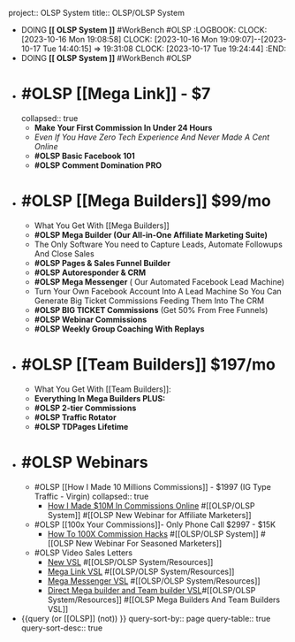 project:: OLSP System
title:: OLSP/OLSP System

- DOING  **[[ OLSP System ]]** #WorkBench #OLSP
  :LOGBOOK:
  CLOCK: [2023-10-16 Mon 19:08:58]
  CLOCK: [2023-10-16 Mon 19:09:07]--[2023-10-17 Tue 14:40:15] =>  19:31:08
  CLOCK: [2023-10-17 Tue 19:24:44]
  :END:
- DOING **[[ OLSP System ]]** #WorkBench #OLSP
- # #OLSP [[Mega Link]] - $7
  collapsed:: true
	- **Make Your First Commission In Under 24 Hours**
	- _Even If You Have Zero Tech Experience And Never Made A Cent Online_
	- **#OLSP Basic Facebook 101**
	- **#OLSP Comment Domination PRO**
- # #OLSP [[Mega Builders]] $99/mo
	- What You Get With [[Mega Builders]]
	- **#OLSP Mega Builder (Our All-in-One Affiliate Marketing Suite)**
	- The Only Software You need to Capture Leads, Automate Followups And Close Sales
	- **#OLSP Pages & Sales Funnel Builder**
	- **#OLSP Autoresponder & CRM**
	- **#OLSP Mega Messenger** ( Our Automated Facebook Lead Machine)
	- Turn Your Own Facebook Account Into A Lead Machine So You Can Generate Big Ticket Commissions Feeding Them Into The CRM
	- **#OLSP BIG TICKET Commissions** (Get 50% From Free Funnels)
	- **#OLSP Webinar Commissions**
	- **#OLSP Weekly Group Coaching With Replays**
- # #OLSP [[Team Builders]] $197/mo
	- What You Get With [[Team Builders]]:
	- **Everything In Mega Builders PLUS:**
	- **#OLSP 2-tier Commissions**
	- **#OLSP Traffic Rotator**
	- **#OLSP TDPages Lifetime**
- # #OLSP Webinars
	- #OLSP [[How I Made 10 Millions Commissions]] - $1997 (IG Type Traffic - Virgin)
	  collapsed:: true
		- [How I Made $10M In Commissions Online](https://vimeo.com/873314469/11d5e17d78?share=copy) #[[OLSP/OLSP System]] #[[OLSP New Webinar for Affiliate Marketers]]
	- #OLSP [[100x Your Commissions]]- Only Phone Call $2997 - $15K
		- [How To 100X Commission Hacks](https://vimeo.com/873306716/c70110152b) #[[OLSP/OLSP System]] #[[OLSP New Webinar For Seasoned Marketers]]
	- #OLSP Video Sales Letters
		- [New VSL](https://iframe.mediadelivery.net/play/163701/01c474a7-ffe0-4c8d-9302-2deb253ebb7f) #[[OLSP/OLSP System/Resources]]
		- [Mega Link VSL](https://iframe.mediadelivery.net/play/163701/318d6ab2-2c3d-4ed3-a5e9-1ecec4024bf4) #[[OLSP/OLSP System/Resources]]
		- [Mega Messenger VSL](https://iframe.mediadelivery.net/play/163701/00f88ad2-6448-453e-8f98-8c239e70fca1) #[[OLSP/OLSP System/Resources]]
		- [Direct Mega builder and Team builder VSL](https://iframe.mediadelivery.net/play/163701/bc077b18-1419-492c-93b7-78e3a3def37b)#[[OLSP/OLSP System/Resources]] #[[OLSP Mega Builders And Team Builders VSL]]
- {{query (or [[OLSP]] (not)) }}
  query-sort-by:: page
  query-table:: true
  query-sort-desc:: true